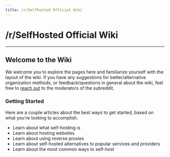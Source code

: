 ```yaml
---
title: /r/Selfhosted Official Wiki
---
```


# /r/SelfHosted Official Wiki
___

## Welcome to the Wiki
We welcome you to explore the pages here and familiarize yourself with the layout of the wiki. If you have any suggestions for better/alternative organization methods, or feedback/questions in general about the wiki, feel free to [reach out](https://www.reddit.com/message/compose/?to=/r/selfhosted) to the moderators of the subreddit.

### Getting Started

Here are a couple articles about the best ways to get started, based on what you're looking to accomplish.

* Learn about what self-hosting is
* Learn about hosting websites
* Learn about using reverse proxies
* Learn about self-hosted alternatives to popular services and providers
* Learn about the most common ways to self-host
